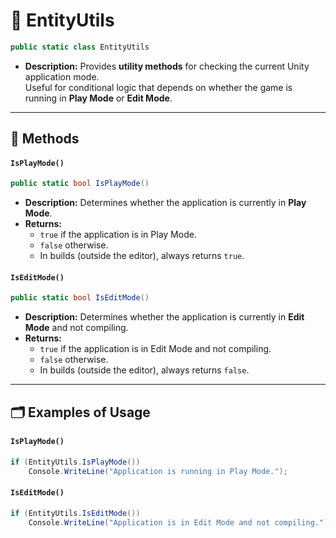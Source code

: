 # 🧩 EntityUtils

```csharp
public static class EntityUtils
`````

- **Description:** Provides **utility methods** for checking the current Unity application mode.  
  Useful for conditional logic that depends on whether the game is running in **Play Mode** or **Edit Mode**.

---

## 🏹 Methods

#### `IsPlayMode()`

```csharp
public static bool IsPlayMode()
````

- **Description:** Determines whether the application is currently in **Play Mode**.
- **Returns:**
    - `true` if the application is in Play Mode.
    - `false` otherwise.
    - In builds (outside the editor), always returns `true`.

#### `IsEditMode()`

```csharp
public static bool IsEditMode()
````

- **Description:** Determines whether the application is currently in **Edit Mode** and not compiling.
- **Returns:**
    - `true` if the application is in Edit Mode and not compiling.
    - `false` otherwise.
    - In builds (outside the editor), always returns `false`.

---

## 🗂 Examples of Usage

#### `IsPlayMode()`

```csharp
if (EntityUtils.IsPlayMode())
    Console.WriteLine("Application is running in Play Mode.");
````

#### `IsEditMode()`


```csharp
if (EntityUtils.IsEditMode())
    Console.WriteLine("Application is in Edit Mode and not compiling.");
````
